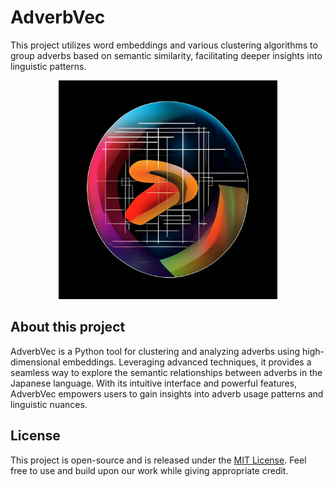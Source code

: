 # AdverbVec
This project utilizes word embeddings and various clustering algorithms to group adverbs based on semantic similarity, facilitating deeper insights into linguistic patterns.

<p align="center">
  <img src="img/adverb_logo.png" width="350" title="logo">
</p>

## About this project

AdverbVec is a Python tool for clustering and analyzing adverbs using high-dimensional embeddings. Leveraging advanced techniques, it provides a seamless way to explore the semantic relationships between adverbs in the Japanese language. With its intuitive interface and powerful features, AdverbVec empowers users to gain insights into adverb usage patterns and linguistic nuances.
    
<!-- LICENSE -->

## License
This project is open-source and is released under the [MIT License](LICENSE). Feel free to use and build upon our work while giving appropriate credit.


